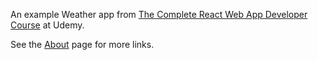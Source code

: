 An example Weather app from [The Complete React Web App Developer Course](https://www.udemy.com/the-complete-react-web-app-developer-course/) at Udemy.

See the [About](https://guarded-springs-70870.herokuapp.com/#/about) page for more links.
